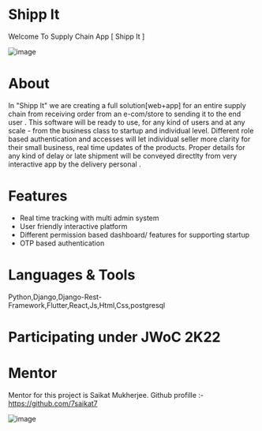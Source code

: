 # Shipp It
Welcome To Supply Chain App [ Shipp It ]

![image](https://user-images.githubusercontent.com/84222590/151915204-0edff92c-fbef-464b-87b3-aae40227dd50.png)


# About
In "Shipp It" we are creating a full solution[web+app] for an entire supply chain from receiving order from an e-com/store to sending it to the end user .
This software will be ready to use, for any kind of users and at any scale - from the business class to startup and individual level. Different role based authentication and accesses will let individual seller more clarity for their small business, real time updates of the products.
Proper details for any kind of delay or late shipment will be conveyed directlty from very interactive app by the delivery personal .


# Features 
* Real time tracking with multi admin system 
* User friendly interactive platform
* Different permission based dashboard/ features for supporting startup 
* OTP based authentication 


# Languages & Tools 
Python,Django,Django-Rest-Framework,Flutter,React,Js,Html,Css,postgresql


# Participating under JWoC 2K22


# Mentor
Mentor for this project is Saikat Mukherjee. Github profille :- https://github.com/7saikat7

![image](https://user-images.githubusercontent.com/84222590/151915606-51cc2d4f-beb6-426b-a558-9bfbbca1bb3f.png)

